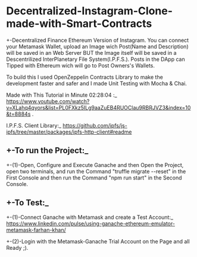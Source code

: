# Decentralized-Instagram-Clone-made-with-Smart-Contracts
+-Decentralized Finance Ethereum Version of Instagram. You can connect your Metamask Wallet, upload an Image wich Post(Name and Description) will be saved in an Web Server BUT
the Image itself will be saved in a Descentrilized InterPlanetary File System(I.P.F.S.). Posts in the DApp can Tipped with Ethereum wich will go to Post Owners's Wallets.

To build this I used OpenZeppelin Contracts Library to make the development faster and safer and I made Unit Testing with Mocha & Chai. 

Made with This Tutorial in Minute 02:28:04 :_ https://www.youtube.com/watch?v=XLahq4qyors&list=PL0FXkz5ILg9aaZuEB4RUOClau9RBRJVZ3&index=10&t=8884s .

I.P.F.S. Client Library:_ https://github.com/ipfs/js-ipfs/tree/master/packages/ipfs-http-client#readme

## +-To run the Project:_
+-(1)-Open, Configure and Execute Ganache and then Open the Project, open two terminals, and run the Command "truffle migrate --reset" in the First Console and then run the Command "npm run start" in the Second Console.
## +-To Test:_
+-(1)-Connect Ganache with Metamask and create a Test Account:_ 
https://www.linkedin.com/pulse/using-ganache-ethereum-emulator-metamask-farhan-khan/

+-(2)-Login with the Metamask-Ganache Trial Account on the Page and all Ready ;).
